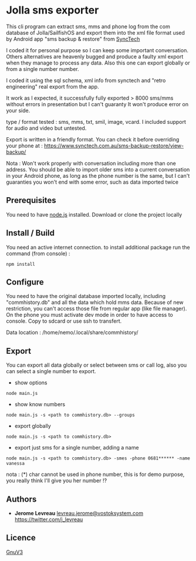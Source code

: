 # Jolla sms exporter
This cli program can extract sms, mms and phone log from the com database of Jolla/SailfishOS and export them
into the xml file format used by Android app "sms backup & restore" from [SyncTech](https://www.synctech.com.au/sms-backup-restore/)

I coded it for personal purpose so I can keep some important conversation. Others alternatives are heavenly bugged and produce a faulty xml export when they manage to process any data. Also this one can export globally or from a single number number.

I coded it using the sql schema, xml info from synctech and "retro engineering" real export from the app.

It work as I expected, it successfully fully exported > 8000 sms/mms without errors in presentation but I can't guaranty It won't produce error on your side.

type / format tested : sms, mms, txt, smil, image, vcard.
I included support for audio and video but untested.

Export is written in a friendly format.
You can check it before overriding your phone at : https://www.synctech.com.au/sms-backup-restore/view-backup/

Nota : 
Won't work properly with conversation including more than one address.
You should be able to import older sms into a current conversation in your Android phone, as long as the phone number is the same, but
I can't guaranties you won't end with some error, such as data imported twice


## Prerequisites
You need to have [node.js](https://nodejs.org) installed.
Download or clone the project locally


## Install / Build
You need an active internet connection.
to install additional package run the command (from console) :
```
npm install
```


## Configure
You need to have the original database imported locally, including "commhistory.db" and all the data which hold mms data.
Because of new restriction, you can't access those file from regular app (like file manager). On the phone you must activate dev mode in order to have access to console. Copy to sdcard or use ssh to transfert.

Data location : /home/nemo/.local/share/commhistory/


## Export
You can export all data globally or select between sms or call log, also you can select a single number to export.

* show options
```
node main.js 
```

* show know numbers
```
node main.js -s <path to commhistory.db> --groups
```

* export globally
```
node main.js -s <path to commhistory.db>
```

* export just sms for a single number, adding a name
```
node main.js -s <path to commhistory.db> -smes -phone 0681****** -name vanessa
```
nota : (*) char cannot be used in phone number, this is for demo purpose, you really think I'll give you her number !?


## Authors
* **Jerome Levreau** levreau.jerome@vostoksystem.com https://twitter.com/j_levreau


## Licence
[GnuV3](https://www.gnu.org/licenses/gpl-3.0.en.html)

